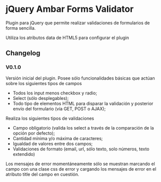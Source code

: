 # jQuery Ambar Forms Validator

Plugin para jQuery que permite realizar validaciones de formularios de forma sencilla.

Utiliza los atributos data de HTML5 para configurar el plugin

## Changelog

### V0.1.0
Versión inicial del plugin. Posee sólo funcionalidades básicas que actúan sobre los siguientes tipos de campos

+ Todos los input menos checkbox y radio;
+ Select (sólo desplegables);
+ Todo tipo de elementos HTML para disparar la validación y posterior envío del formulario (vía GET, POST o AJAX);

Realiza los siguientes tipos de validaciones

+ Campo obligatorio (valida los select a través de la comparación de la opción por defecto);
+ Cantidad mínima y/o máxima de caracteres;
+ Igualdad de valores entre dos campos;
+ Validaciones de formato (email, url, sólo texto, solo números, texto extendido)

Los mensajes de error momentáneamente sólo se muestran marcando el campo con una clase css de error y cargando los mensajes de error en el atributo title del campo en cuestión.